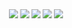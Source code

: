 <div align="center">
	<img src="https://img.shields.io/badge/Java-007396?style=flat&logo=Java&logoColor=white" />
	<img src="https://img.shields.io/badge/HTML5-E34F26?style=flat&logo=HTML5&logoColor=white" />
	<img src="https://img.shields.io/badge/Javascript-1572B6?style=flat&logo=Javascript&logoColor=#F7DF1E" />
	<img src="https://img.shields.io/badge/React.js-1572B6?style=flat&logo=React.js&logoColor=white" />
	<img src="https://img.shields.io/badge/Spring-1572B6?style=flat&logo=Spring&logoColor=white" />
</div>
<!---
Crescent117/Crescent117 is a ✨ special ✨ repository because its `README.md` (this file) appears on your GitHub profile.
You can click the Preview link to take a look at your changes.
--->
